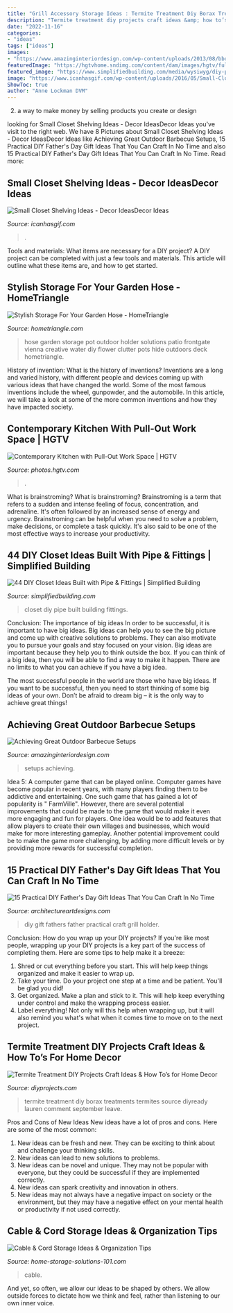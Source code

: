 ```yaml
---
title: "Grill Accessory Storage Ideas : Termite Treatment Diy Borax Treatments Termites Source Diyready Lauren Comment September Leave"
description: "Termite treatment diy projects craft ideas &amp; how to’s for home decor"
date: "2022-11-16"
categories:
- "ideas"
tags: ["ideas"]
images:
- "https://www.amazinginteriordesign.com/wp-content/uploads/2013/08/bbq1.jpg"
featuredImage: "https://hgtvhome.sndimg.com/content/dam/images/hgtv/fullset/2013/5/7/0/original_Solange-Boice-small-kitchen-pull-out-beside-oven.jpg.rend.hgtvcom.616.822.suffix/1400978284725.jpeg"
featured_image: "https://www.simplifiedbuilding.com/media/wysiwyg/diy-pipe-closet-ideas/diy-closet-ideas-9.jpg"
image: "https://www.icanhasgif.com/wp-content/uploads/2016/05/Small-Closet-Shelving-Ideas.jpg"
ShowToc: true
author: "Anne Lockman DVM"
---
```



2. a way to make money by selling products you create or design

	

		
looking for Small Closet Shelving Ideas - Decor IdeasDecor Ideas you've visit to the right web. We have 8 Pictures about Small Closet Shelving Ideas - Decor IdeasDecor Ideas like Achieving Great Outdoor Barbecue Setups, 15 Practical DIY Father&#039;s Day Gift Ideas That You Can Craft In No Time and also 15 Practical DIY Father&#039;s Day Gift Ideas That You Can Craft In No Time. Read more:
		
    
## Small Closet Shelving Ideas - Decor IdeasDecor Ideas

<img loading=lazy src="https://www.icanhasgif.com/wp-content/uploads/2016/05/Small-Closet-Shelving-Ideas.jpg" onerror="this.onerror=null;this.src='https://tse2.mm.bing.net/th?id=OIP.ssqf6V2Ky-8n8i5wUo_ccAHaLI&amp;pid=15.1';" alt="Small Closet Shelving Ideas - Decor IdeasDecor Ideas">

_Source: icanhasgif.com_

>. 

	

Tools and materials: What items are necessary for a DIY project?
A DIY project can be completed with just a few tools and materials. This article will outline what these items are, and how to get started.

    
## Stylish Storage For Your Garden Hose - HomeTriangle

<img loading=lazy src="https://hometriangle.com/imagecache/media/2502/htr-image-hose-storage-368-2502.jpg?size=800x800-4" onerror="this.onerror=null;this.src='https://tse1.mm.bing.net/th?id=OIP.V_BcZVaTLTQIX52x3jM-5gAAAA&amp;pid=15.1';" alt="Stylish Storage For Your Garden Hose - HomeTriangle">

_Source: hometriangle.com_

>hose garden storage pot outdoor holder solutions patio frontgate vienna creative water diy flower clutter pots hide outdoors deck hometriangle. 

	

History of invention: What is the history of inventions?
Inventions are a long and varied history, with different people and devices coming up with various ideas that have changed the world. Some of the most famous inventions include the wheel, gunpowder, and the automobile. In this article, we will take a look at some of the more common inventions and how they have impacted society.

    
## Contemporary Kitchen With Pull-Out Work Space | HGTV

<img loading=lazy src="https://hgtvhome.sndimg.com/content/dam/images/hgtv/fullset/2013/5/7/0/original_Solange-Boice-small-kitchen-pull-out-beside-oven.jpg.rend.hgtvcom.616.822.suffix/1400978284725.jpeg" onerror="this.onerror=null;this.src='https://tse1.mm.bing.net/th?id=OIP.F0iUcWGocvLeMAYjWVsEAwHaJ4&amp;pid=15.1';" alt="Contemporary Kitchen with Pull-Out Work Space | HGTV">

_Source: photos.hgtv.com_

>. 

	

What is brainstroming?
What is brainstroming? Brainstroming is a term that refers to a sudden and intense feeling of focus, concentration, and adrenaline. It's often followed by an increased sense of energy and urgency. Brainstroming can be helpful when you need to solve a problem, make decisions, or complete a task quickly. It's also said to be one of the most effective ways to increase your productivity.

    
## 44 DIY Closet Ideas Built With Pipe &amp; Fittings | Simplified Building

<img loading=lazy src="https://www.simplifiedbuilding.com/media/wysiwyg/diy-pipe-closet-ideas/diy-closet-ideas-9.jpg" onerror="this.onerror=null;this.src='https://tse4.mm.bing.net/th?id=OIP.A-nUln9lVqH3xIBoLlbMjQHaLG&amp;pid=15.1';" alt="44 DIY Closet Ideas Built with Pipe &amp; Fittings | Simplified Building">

_Source: simplifiedbuilding.com_

>closet diy pipe built building fittings. 

	

Conclusion: The importance of big ideas
In order to be successful, it is important to have big ideas. Big ideas can help you to see the big picture and come up with creative solutions to problems. They can also motivate you to pursue your goals and stay focused on your vision.
Big ideas are important because they help you to think outside the box. If you can think of a big idea, then you will be able to find a way to make it happen. There are no limits to what you can achieve if you have a big idea.

The most successful people in the world are those who have big ideas. If you want to be successful, then you need to start thinking of some big ideas of your own. Don’t be afraid to dream big – it is the only way to achieve great things!

    
## Achieving Great Outdoor Barbecue Setups

<img loading=lazy src="https://www.amazinginteriordesign.com/wp-content/uploads/2013/08/bbq1.jpg" onerror="this.onerror=null;this.src='https://tse2.mm.bing.net/th?id=OIP.2-K_YamnHNvJJ1yEoizNHAHaFj&amp;pid=15.1';" alt="Achieving Great Outdoor Barbecue Setups">

_Source: amazinginteriordesign.com_

>setups achieving. 

	

Idea 5: A computer game that can be played online.
Computer games have become popular in recent years, with many players finding them to be addictive and entertaining. One such game that has gained a lot of popularity is " FarmVille". However, there are several potential improvements that could be made to the game that would make it even more engaging and fun for players. One idea would be to add features that allow players to create their own villages and businesses, which would make for more interesting gameplay. Another potential improvement could be to make the game more challenging, by adding more difficult levels or by providing more rewards for successful completion.

    
## 15 Practical DIY Father&#039;s Day Gift Ideas That You Can Craft In No Time

<img loading=lazy src="http://www.architectureartdesigns.com/wp-content/uploads/2018/04/15-Practical-DIY-Fathers-Day-Gift-Ideas-That-You-Can-Craft-In-No-Time-6.jpg" onerror="this.onerror=null;this.src='https://tse1.mm.bing.net/th?id=OIP.zGh1u237fQzrj92uuzp2PgHaLG&amp;pid=15.1';" alt="15 Practical DIY Father&#039;s Day Gift Ideas That You Can Craft In No Time">

_Source: architectureartdesigns.com_

>diy gift fathers father practical craft grill holder. 

	

Conclusion: How do you wrap up your DIY projects?
If you're like most people, wrapping up your DIY projects is a key part of the success of completing them. Here are some tips to help make it a breeze:
1) Shred or cut everything before you start. This will help keep things organized and make it easier to wrap up.
2) Take your time. Do your project one step at a time and be patient. You'll be glad you did!
3) Get organized. Make a plan and stick to it. This will help keep everything under control and make the wrapping process easier.
4) Label everything! Not only will this help when wrapping up, but it will also remind you what's what when it comes time to move on to the next project.

    
## Termite Treatment DIY Projects Craft Ideas &amp; How To’s For Home Decor

<img loading=lazy src="https://diyprojects.com/wp-content/uploads/2015/08/DIY-Termite-Treatment-Borax-Treatment.jpg" onerror="this.onerror=null;this.src='https://tse1.mm.bing.net/th?id=OIP.BkIqlEWc1Ml5zKWOsjFWhwHaFB&amp;pid=15.1';" alt="Termite Treatment DIY Projects Craft Ideas &amp; How To’s for Home Decor">

_Source: diyprojects.com_

>termite treatment diy borax treatments termites source diyready lauren comment september leave. 

	

Pros and Cons of New Ideas
New ideas have a lot of pros and cons. Here are some of the most common:
1. New ideas can be fresh and new. They can be exciting to think about and challenge your thinking skills.
2. New ideas can lead to new solutions to problems.
3. New ideas can be novel and unique. They may not be popular with everyone, but they could be successful if they are implemented correctly.
4. New ideas can spark creativity and innovation in others.
5. New ideas may not always have a negative impact on society or the environment, but they may have a negative effect on your mental health or productivity if not used correctly.

    
## Cable &amp; Cord Storage Ideas &amp; Organization Tips

<img loading=lazy src="https://www.home-storage-solutions-101.com/images/cord-storage-shoe-organizer-janice.jpg" onerror="this.onerror=null;this.src='https://tse3.mm.bing.net/th?id=OIP.R6GFfWdr6SSfuL1A9QgIRwHaLz&amp;pid=15.1';" alt="Cable &amp; Cord Storage Ideas &amp; Organization Tips">

_Source: home-storage-solutions-101.com_

>cable. 

	

And yet, so often, we allow our ideas to be shaped by others. We allow outside forces to dictate how we think and feel, rather than listening to our own inner voice.

